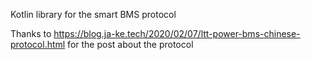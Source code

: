 Kotlin library for the smart BMS protocol

Thanks to https://blog.ja-ke.tech/2020/02/07/ltt-power-bms-chinese-protocol.html for the post about the protocol